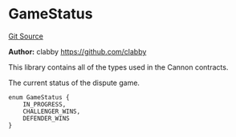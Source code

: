 # GameStatus
[Git Source](https://github.com/ethereum-optimism/optimism/blob/eaf1cde5896035c9ff0d32731da1e103f2f1c693/src/lib/Types.sol)

**Author:**
clabby <https://github.com/clabby>

This library contains all of the types used in the Cannon contracts.

The current status of the dispute game.


```solidity
enum GameStatus {
    IN_PROGRESS,
    CHALLENGER_WINS,
    DEFENDER_WINS
}
```

